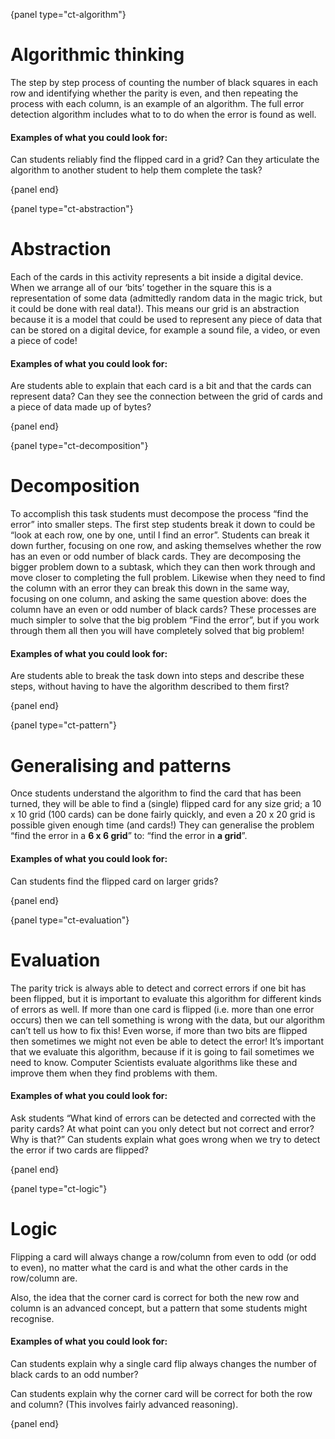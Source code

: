 {panel type="ct-algorithm"}

# Algorithmic thinking

The step by step process of counting the number of black squares in each row and identifying whether the parity is even, and then repeating the process with each column, is an example of an algorithm.
The full error detection algorithm includes what to to do when the error is found as well.

#### Examples of what you could look for:

Can students reliably find the flipped card in a grid?
Can they articulate the algorithm to another student to help them complete the task?

{panel end}

{panel type="ct-abstraction"}

# Abstraction

Each of the cards in this activity represents a bit inside a digital device.
When we arrange all of our ‘bits’ together in the square this is a representation of some data (admittedly random data in the magic trick, but it could be done with real data!).
This means our grid is an abstraction because it is a model that could be used to represent any piece of data that can be stored on a digital device, for example a sound file, a video, or even a piece of code!

#### Examples of what you could look for:

Are students able to explain that each card is a bit and that the cards can represent data?
Can they see the connection between the grid of cards and a piece of data made up of bytes?

{panel end}

{panel type="ct-decomposition"}

# Decomposition

To accomplish this task students must decompose the process “find the error” into smaller steps.
The first step students break it down to could be “look at each row, one by one, until I find an error”.
Students can break it down further, focusing on one row, and asking themselves whether the row has an even or odd number of black cards.
They are decomposing the bigger problem down to a subtask, which they can then work through and move closer to completing the full problem.
Likewise when they need to find the column with an error they can break this down in the same way, focusing on one column, and asking the same question above: does the column have an even or odd number of black cards?
These processes are much simpler to solve that the big problem “Find the error”, but if you work through them all then you will have completely solved that big problem!

#### Examples of what you could look for:

Are students able to break the task down into steps and describe these steps, without having to have the algorithm described to them first?

{panel end}

{panel type="ct-pattern"}

# Generalising and patterns

Once students understand the algorithm to find the card that has been turned, they will be able to find a (single) flipped card for any size grid; a 10 x 10 grid (100 cards) can be done fairly quickly, and even a 20 x 20 grid is possible given enough time (and cards!)
They can generalise the problem “find the error in a **6 x 6 grid**” to: “find the error in **a grid**”.

#### Examples of what you could look for:

Can students find the flipped card on larger grids?

{panel end}

{panel type="ct-evaluation"}

# Evaluation

The parity trick is always able to detect and correct errors if one bit has been flipped, but it is important to evaluate this algorithm for different kinds of errors as well.
If more than one card is flipped (i.e. more than one error occurs) then we can tell something is wrong with the data, but our algorithm can’t tell us how to fix this!
Even worse, if more than two bits are flipped then sometimes we might not even be able to detect the error!
It’s important that we evaluate this algorithm, because if it is going to fail sometimes we need to know.
Computer Scientists evaluate algorithms like these and improve them when they find problems with them.

#### Examples of what you could look for:

Ask students “What kind of errors can be detected and corrected with the parity cards?
At what point can you only detect but not correct and error? Why is that?”
Can students explain what goes wrong when we try to detect the error if two cards are flipped?

{panel end}

{panel type="ct-logic"}

# Logic

Flipping a card will always change a row/column from even to odd (or odd to even), no matter what the card is and what the other cards in the row/column are.

Also, the idea that the corner card is correct for both the new row and column is an advanced concept, but a pattern that some students might recognise.

#### Examples of what you could look for:

Can students explain why a single card flip always changes the number of black cards to an odd number?

Can students explain why the corner card will be correct for both the row and column? (This involves fairly advanced reasoning).

{panel end}
